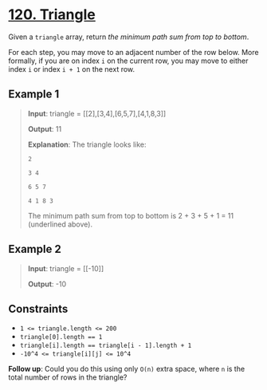 # [120. Triangle](https://leetcode.com/problems/triangle/)

Given a `triangle` array, return *the minimum path sum from top to bottom*.

For each step, you may move to an adjacent number of the row below. More formally, if you are on index `i` on the current row, you may move to either index `i` or index `i + 1` on the next row.

## Example 1

> **Input**: triangle = [[2],[3,4],[6,5,7],[4,1,8,3]]
>
> **Output**: 11
>
> **Explanation**: The triangle looks like:
>
>    `2`
>
>    `3 4`
>
>  `6 5 7`
>
> `4 1 8 3`
>
> The minimum path sum from top to bottom is 2 + 3 + 5 + 1 = 11 (underlined above).

## Example 2

> **Input**: triangle = [[-10]]
>
> **Output**: -10

## Constraints

- `1 <= triangle.length <= 200`
- `triangle[0].length == 1`
- `triangle[i].length == triangle[i - 1].length + 1`
- `-10^4 <= triangle[i][j] <= 10^4`

**Follow up**: Could you do this using only `O(n)` extra space, where `n` is the total number of rows in the triangle?
